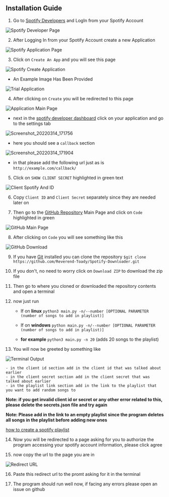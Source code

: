 ## Installation Guide

1.  Go to [Spotify Developers](https://developer.spotify.com/dashboard/login)
    and LogIn from your Spotify Account

![Spotify Developer Page](Assets/SpotifyDevelopersLogin.png)

2. After Logging In from your Spotify Account create a new Application

![Spotify Application Page](Assets/SpotifyDevelopersApplications.png)

3. Click on `Create An App` and you will see this page

![Spotify Create Application](Assets/SpotifyDevelopersCreateApplication.png)

- An Example Image Has Been Provided

![Trial Application](Assets/SpotifyDevelopersTrialApplication.png)

4. After clicking on `Create` you will be redirected to this page

![Application Main Page](Assets/SpotifyApplicationsMainPage.png)

- next in the
  [spotify developer dashboard](https://developer.spotify.com/dashboard/applications)
  click on your application and go to the settings tab

![Screenshot_20220314_171756](https://user-images.githubusercontent.com/75803854/158166646-dd25548d-1b50-4a69-ac57-41d1c0b171b8.png)

- here you should see a `callback` section

![Screenshot_20220314_171904](https://user-images.githubusercontent.com/75803854/158166684-3d217d5f-7c54-4275-92fd-a2beb903a555.png)

- in that please add the following url just as is `http://example.com/callback/`

5. Click on `SHOW CLIENT SECRET` highlighted in green text

![Client Spotify And ID](Assets/SpotifyClientSecretAndID.png)

6. Copy `Client ID` and `Client Secret` separately since they are needed later
   on

7. Then go to the
   [GitHub Repository](https://github.com/Reverend-Toady/Spotify-Downloader)
   Main Page and click on `Code` highlighted in green

![GitHub Main Page](Assets/GitHubMainPage.png)

8. After clicking on `Code` you will see something like this

![GitHub Download](Assets/GitHubDownloadAndClone.png)

9. If you have [Git](https://git-scm.com/downloads) installed you can clone the
   repository
   `$git clone https://github.com/Reverend-Toady/Spotify-Downloader.git`

10. If you don't, no need to worry click on `Download ZIP` to download the zip
    file

11. Then go to where you cloned or downloaded the repository contents and open a
    terminal

12. now just run

    - If on **linux**
      `python3 main.py -n/--number [OPTIONAL PARAMETER (number of songs to add in playlist)]`
    - If on **windows**
      `python main.py -n/--number [OPTIONAL PARAMETER (number of songs to add in playlist)]`

    - **for example** `python3 main.py -n 20` (adds 20 songs to the playlist)

13. You will now be greeted by something like

![Terminal Output](Assets/TerminalOutput.png)

    - in the client id section add in the client id that was talked about earlier
    - in the client secret section add in the client secret that was talked about earlier
    - in the playlist link section add in the link to the playlist that you want to add random songs to

**Note: if you get invalid client id or secret or any other error related to
this, please delete the secrets.json file and try again**

**Note: Please add in the link to an empty playlist since the program deletes
all songs in the playlist before adding new ones**

[how to create a spotify playlist](https://www.pcmag.com/how-to/how-to-create-a-spotify-playlist)

14. Now you will be redirected to a page asking for you to authorize the program
    accessing your spotify account information, please click agree

15. now copy the url to the page you are in

![Redirect URL](Assets/RedirectURL.png)

16. Paste this redirect url to the promt asking for it in the terminal

17. The program should run well now, if facing any errors please open an issue
    on github
